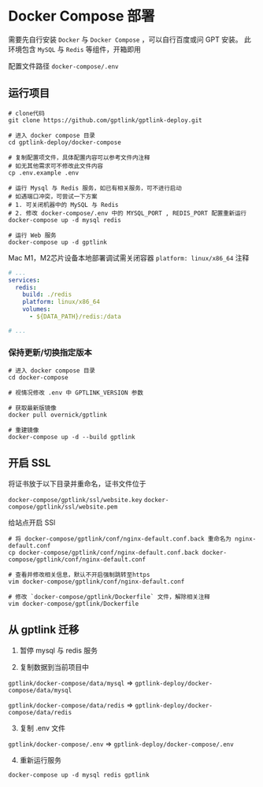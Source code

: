 # Docker Compose 部署

需要先自行安装 `Docker` 与 `Docker Compose` ，可以自行百度或问 GPT 安装。 此环境包含 `MySQL` 与 `Redis` 等组件，开箱即用

配置文件路径 `docker-compose/.env`

## 运行项目

```shell
# clone代码
git clone https://github.com/gptlink/gptlink-deploy.git

# 进入 docker compose 目录
cd gptlink-deploy/docker-compose

# 复制配置项文件，具体配置内容可以参考文件内注释
# 如无其他需求可不修改此文件内容
cp .env.example .env

# 运行 Mysql 与 Redis 服务，如已有相关服务，可不进行启动
# 如遇端口冲突，可尝试一下方案
# 1. 可关闭机器中的 MySQL 与 Redis
# 2. 修改 docker-compose/.env 中的 MYSQL_PORT , REDIS_PORT 配置重新运行
docker-compose up -d mysql redis

# 运行 Web 服务
docker-compose up -d gptlink
```

Mac M1，M2芯片设备本地部署调试需关闭容器 `platform: linux/x86_64` 注释
```yaml
# ... 
services:
  redis:
    build: ./redis
    platform: linux/x86_64
    volumes:
      - ${DATA_PATH}/redis:/data

# ... 
```

### 保持更新/切换指定版本
```shell
# 进入 docker compose 目录
cd docker-compose

# 视情况修改 .env 中 GPTLINK_VERSION 参数

# 获取最新版镜像
docker pull overnick/gptlink

# 重建镜像
docker-compose up -d --build gptlink
```

## 开启 SSL

将证书放于以下目录并重命名，证书文件位于

`docker-compose/gptlink/ssl/website.key`
`docker-compose/gptlink/ssl/website.pem`

给站点开启 SSl

```shell
# 将 docker-compose/gptlink/conf/nginx-default.conf.back 重命名为 nginx-default.conf
cp docker-compose/gptlink/conf/nginx-default.conf.back docker-compose/gptlink/conf/nginx-default.conf

# 查看并修改相关信息，默认不开启强制跳转至https
vim docker-compose/gptlink/conf/nginx-default.conf

# 修改 `docker-compose/gptlink/Dockerfile` 文件，解除相关注释
vim docker-compose/gptlink/Dockerfile

```


## 从 gptlink 迁移

1. 暂停 mysql 与 redis 服务

2. 复制数据到当前项目中 

`gptlink/docker-compose/data/mysql` => `gptlink-deploy/docker-compose/data/mysql`

`gptlink/docker-compose/data/redis` => `gptlink-deploy/docker-compose/data/redis`

3. 复制 .env 文件

`gptlink/docker-compose/.env` => `gptlink-deploy/docker-compose/.env`

4. 重新运行服务

```shell
docker-compose up -d mysql redis gptlink
```

